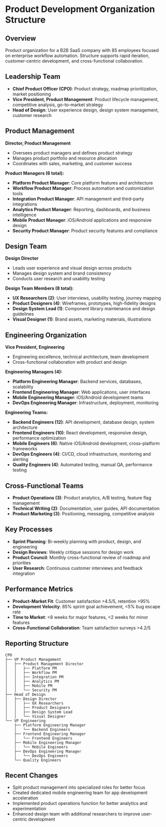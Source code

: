 # Product Development Organization Structure

## Overview
Product organization for a B2B SaaS company with 85 employees focused on enterprise workflow automation. Structure supports rapid iteration, customer-centric development, and cross-functional collaboration.

## Leadership Team
- **Chief Product Officer (CPO)**: Product strategy, roadmap prioritization, market positioning
- **Vice President, Product Management**: Product lifecycle management, competitive analysis, go-to-market strategy
- **Head of Design**: User experience design, design system management, customer research

## Product Management
**Director, Product Management**
- Oversees product managers and defines product strategy
- Manages product portfolio and resource allocation
- Coordinates with sales, marketing, and customer success

**Product Managers (6 total):**
- **Platform Product Manager**: Core platform features and architecture
- **Workflow Product Manager**: Process automation and customization tools
- **Integration Product Manager**: API management and third-party integrations
- **Analytics Product Manager**: Reporting, dashboards, and business intelligence
- **Mobile Product Manager**: iOS/Android applications and responsive design
- **Security Product Manager**: Product security features and compliance

## Design Team
**Design Director**
- Leads user experience and visual design across products
- Manages design system and brand consistency
- Conducts user research and usability testing

**Design Team Members (8 total):**
- **UX Researchers (2)**: User interviews, usability testing, journey mapping
- **Product Designers (4)**: Wireframes, prototypes, high-fidelity designs
- **Design System Lead (1)**: Component library maintenance and design guidelines
- **Visual Designer (1)**: Brand assets, marketing materials, illustrations

## Engineering Organization
**Vice President, Engineering**
- Engineering excellence, technical architecture, team development
- Cross-functional collaboration with product and design

**Engineering Managers (4):**
- **Platform Engineering Manager**: Backend services, databases, scalability
- **Frontend Engineering Manager**: Web applications, user interfaces
- **Mobile Engineering Manager**: iOS/Android development teams
- **DevOps Engineering Manager**: Infrastructure, deployment, monitoring

**Engineering Teams:**
- **Backend Engineers (12)**: API development, database design, system architecture
- **Frontend Engineers (10)**: React development, responsive design, performance optimization
- **Mobile Engineers (6)**: Native iOS/Android development, cross-platform frameworks
- **DevOps Engineers (4)**: CI/CD, cloud infrastructure, monitoring and alerting
- **Quality Engineers (4)**: Automated testing, manual QA, performance testing

## Cross-Functional Teams
- **Product Operations (3)**: Product analytics, A/B testing, feature flag management
- **Technical Writing (2)**: Documentation, user guides, API documentation
- **Product Marketing (3)**: Positioning, messaging, competitive analysis

## Key Processes
- **Sprint Planning**: Bi-weekly planning with product, design, and engineering
- **Design Reviews**: Weekly critique sessions for design work
- **Product Council**: Monthly cross-functional review of roadmap and priorities
- **User Research**: Continuous customer interviews and feedback integration

## Performance Metrics
- **Product-Market Fit**: Customer satisfaction >4.5/5, retention >95%
- **Development Velocity**: 85% sprint goal achievement, <5% bug escape rate
- **Time to Market**: <8 weeks for major features, <2 weeks for minor features
- **Cross-Functional Collaboration**: Team satisfaction surveys >4.2/5

## Reporting Structure
```
CPO
├── VP Product Management
│   ├── Product Management Director
│   │   ├── Platform PM
│   │   ├── Workflow PM
│   │   ├── Integration PM
│   │   ├── Analytics PM
│   │   ├── Mobile PM
│   │   └── Security PM
├── Head of Design
│   ├── Design Director
│   │   ├── UX Researchers
│   │   ├── Product Designers
│   │   ├── Design System Lead
│   │   └── Visual Designer
└── VP Engineering
    ├── Platform Engineering Manager
    │   └── Backend Engineers
    ├── Frontend Engineering Manager
    │   └── Frontend Engineers
    ├── Mobile Engineering Manager
    │   └── Mobile Engineers
    ├── DevOps Engineering Manager
    │   └── DevOps Engineers
    └── Quality Engineers
```

## Recent Changes
- Split product management into specialized roles for better focus
- Created dedicated mobile engineering team for app development acceleration
- Implemented product operations function for better analytics and experimentation
- Enhanced design team with additional researchers to improve user-centric development